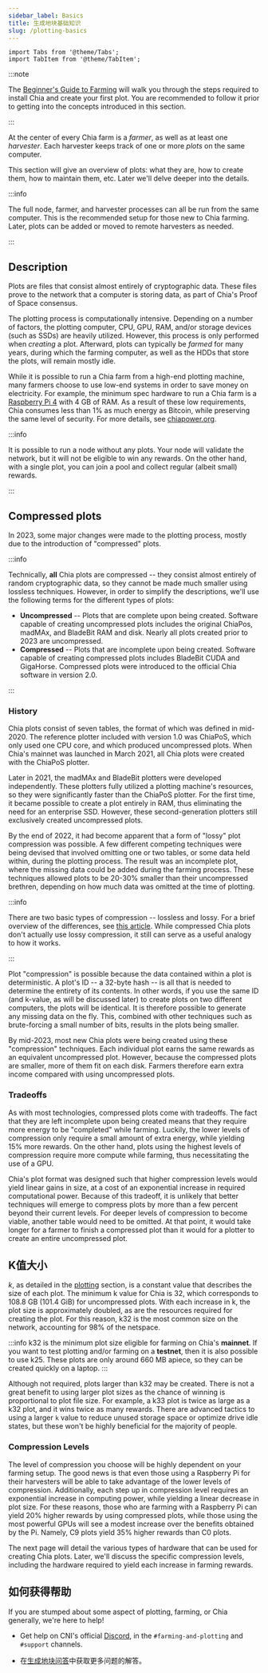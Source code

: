 ```yaml
---
sidebar_label: Basics
title: 生成地块基础知识
slug: /plotting-basics
---
```


```mdx-code-block
import Tabs from '@theme/Tabs';
import TabItem from '@theme/TabItem';
```

:::note

The [Beginner's Guide to Farming](/farming-guide) will walk you through the steps required to install Chia and create your first plot. You are recommended to follow it prior to getting into the concepts introduced in this section.

:::

At the center of every Chia farm is a _farmer_, as well as at least one _harvester_. Each harvester keeps track of one or more _plots_ on the same computer.

This section will give an overview of plots: what they are, how to create them, how to maintain them, etc. Later we'll delve deeper into the details.

:::info

The full node, farmer, and harvester processes can all be run from the same computer. This is the recommended setup for those new to Chia farming. Later, plots can be added or moved to remote harvesters as needed.

:::

## Description

Plots are files that consist almost entirely of cryptographic data. These files prove to the network that a computer is storing data, as part of Chia's Proof of Space consensus.

The plotting process is computationally intensive. Depending on a number of factors, the plotting computer, CPU, GPU, RAM, and/or storage devices (such as SSDs) are heavily utilized. However, this process is only performed when _creating_ a plot. Afterward, plots can typically be _farmed_ for many years, during which the farming computer, as well as the HDDs that store the plots, will remain mostly idle.

While it is possible to run a Chia farm from a high-end plotting machine, many farmers choose to use low-end systems in order to save money on electricity. For example, the minimum spec hardware to run a Chia farm is a [Raspberry Pi 4](/installation#raspberry-pi) with 4 GB of RAM. As a result of these low requirements, Chia consumes less than 1% as much energy as Bitcoin, while preserving the same level of security. For more details, see [chiapower.org](https://chiapower.org/).

:::info

It is possible to run a node without any plots. Your node will validate the network, but it will not be eligible to win any rewards. On the other hand, with a single plot, you can join a pool and collect regular (albeit small) rewards.

:::

## Compressed plots

In 2023, some major changes were made to the plotting process, mostly due to the introduction of "compressed" plots.

:::info

Technically, **all** Chia plots are compressed -- they consist almost entirely of random cryptographic data, so they cannot be made much smaller using lossless techniques. However, in order to simplify the descriptions, we'll use the following terms for the different types of plots:
* **Uncompressed** -- Plots that are complete upon being created. Software capable of creating uncompressed plots includes the original ChiaPos, madMAx, and BladeBit RAM and disk. Nearly all plots created prior to 2023 are uncompressed.
* **Compressed** -- Plots that are incomplete upon being created. Software capable of creating compressed plots includes BladeBit CUDA and GigaHorse. Compressed plots were introduced to the official Chia software in version 2.0.

:::

### History

Chia plots consist of seven tables, the format of which was defined in mid-2020. The reference plotter included with version 1.0 was ChiaPoS, which only used one CPU core, and which produced uncompressed plots. When Chia's mainnet was launched in March 2021, all Chia plots were created with the ChiaPoS plotter.

Later in 2021, the madMAx and BladeBit plotters were developed independently. These plotters fully utilized a plotting machine's resources, so they were significantly faster than the ChiaPoS plotter. For the first time, it became possible to create a plot entirely in RAM, thus eliminating the need for an enterprise SSD. However, these second-generation plotters still exclusively created uncompressed plots.

By the end of 2022, it had become apparent that a form of "lossy" plot compression was possible. A few different competing techniques were being devised that involved omitting one or two tables, or some data held  within, during the plotting process. The result was an incomplete plot, where the missing data could be added during the farming process. These techniques allowed plots to be 20-30% smaller than their uncompressed brethren, depending on how much data was omitted at the time of plotting.

:::info

There are two basic types of compression -- lossless and lossy. For a brief overview of the differences, see [this article](https://www.howtogeek.com/744381/lossy-vs-lossless-compression-whats-the-difference/). While compressed Chia plots don't actually use lossy compression, it still can serve as a useful analogy to how it works.

:::

Plot "compression" is possible because the data contained within a plot is deterministic. A plot's ID -- a 32-byte hash -- is all that is needed to determine the entirety of its contents. In other words, if you use the same ID (and k-value, as will be discussed later) to create plots on two different computers, the plots will be identical. It is therefore possible to generate any missing data on the fly. This, combined with other techniques such as brute-forcing a small number of bits, results in the plots being smaller.

By mid-2023, most new Chia plots were being created using these "compression" techniques. Each individual plot earns the same rewards as an equivalent uncompressed plot. However, because the compressed plots are smaller, more of them fit on each disk. Farmers therefore earn extra income compared with using uncompressed plots.

### Tradeoffs

As with most technologies, compressed plots come with tradeoffs. The fact that they are left incomplete upon being created means that they require more energy to be "completed" while farming. Luckily, the lower levels of compression only require a small amount of extra energy, while yielding 15% more rewards. On the other hand, plots using the highest levels of compression require more compute while farming, thus necessitating the use of a GPU.

Chia's plot format was designed such that higher compression levels would yield linear gains in size, at a cost of an exponential increase in required computational power. Because of this tradeoff, it is unlikely that better techniques will emerge to compress plots by more than a few percent beyond their current levels. For deeper levels of compression to become viable, another table would need to be omitted. At that point, it would take longer for a farmer to finish a compressed plot than it would for a plotter to create an entire uncompressed plot.

## K值大小

_k_, as detailed in the [plotting](/proof-of-space#plotting) section, is a constant value that describes the size of each plot. The minimum k value for Chia is 32, which corresponds to 108.8 GB (101.4 GiB) for uncompressed plots. With each increase in k, the plot size is approximately doubled, as are the resources required for creating the plot. For this reason, k32 is the most common size on the network, accounting for 98% of the netspace.

:::info
k32 is the minimum plot size eligible for farming on Chia's **mainnet**. If you want to test plotting and/or farming on a **testnet**, then it is also possible to use k25. These plots are only around 660 MB apiece, so they can be created quickly on a laptop.
:::

Although not required, plots larger than k32 may be created. There is not a great benefit to using larger plot sizes as the chance of winning is proportional to plot file size. For example, a k33 plot is twice as large as a k32 plot, and it wins twice as many rewards. There are advanced tactics to using a larger `k` value to reduce unused storage space or optimize drive idle states, but these won't be highly beneficial for the majority of people.

### Compression Levels

The level of compression you choose will be highly dependent on your farming setup. The good news is that even those using a Raspberry Pi for their harvesters will be able to take advantage of the lower levels of compression. Additionally, each step up in compression level requires an exponential increase in computing power, while yielding a linear decrease in plot size. For these reasons, those who are farming with a Raspberry Pi can yield 20% higher rewards by using compressed plots, while those using the most powerful GPUs will see a modest increase over the benefits obtained by the Pi. Namely, C9 plots yield 35% higher rewards than C0 plots.

The next page will detail the various types of hardware that can be used for creating Chia plots. Later, we'll discuss the specific compression levels, including the hardware required to yield each increase in farming rewards.


## 如何获得帮助

If you are stumped about some aspect of plotting, farming, or Chia generally, we're here to help!

- Get help on CNI's official [Discord](https://discord.gg/chia), in the `#farming-and-plotting` and `#support` channels.

- 在[生成地块问答](/plotting-faq)中获取更多问题的解答。
